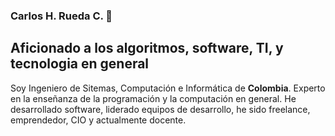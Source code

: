 ### Carlos H. Rueda C. 👋

## Aficionado a los algoritmos, software, TI, y tecnologia en general

Soy Ingeniero de Sitemas, Computación e Informática de **Colombia**. Experto en la enseñanza de la programación y la computación en general. He desarrollado software, liderado equipos de desarrollo, he sido freelance, emprendedor, CIO y actualmente docente.

<!--
**carloshrueda/carloshrueda** is a ✨ _special_ ✨ repository because its `README.md` (this file) appears on your GitHub profile.

Here are some ideas to get you started:

- 🔭 I’m currently working on ...
- 🌱 I’m currently learning ...
- 👯 I’m looking to collaborate on ...
- 🤔 I’m looking for help with ...
- 💬 Ask me about ...
- 📫 How to reach me: ...
- 😄 Pronouns: ...
- ⚡ Fun fact: ...
-->
